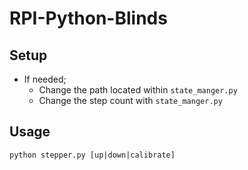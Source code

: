 # RPI-Python-Blinds

## Setup 

- If needed; 
  - Change the path located within `state_manger.py`
  - Change the step count with `state_manger.py`


## Usage

```
python stepper.py [up|down|calibrate]
```
